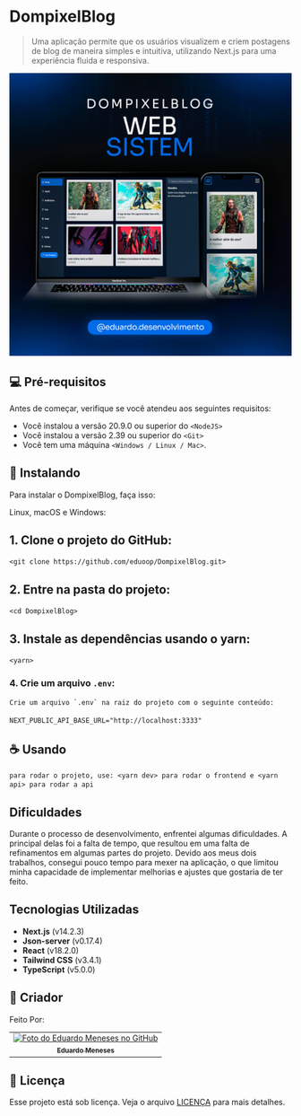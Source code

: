 # DompixelBlog

> Uma aplicação permite que os usuários visualizem e criem postagens de blog de maneira simples e intuitiva, utilizando Next.js para uma experiência fluida e responsiva.


![project presentation](images/project-presentation.png)

## 💻 Pré-requisitos

Antes de começar, verifique se você atendeu aos seguintes requisitos:

- Você instalou a versão 20.9.0 ou superior do `<NodeJS>`
- Você instalou a versão 2.39 ou superior do `<Git>`
- Você tem uma máquina `<Windows / Linux / Mac>`.

## 🚀 Instalando

Para instalar o DompixelBlog, faça isso:

Linux, macOS e Windows:

## 1. Clone o projeto do GitHub:

```
<git clone https://github.com/eduoop/DompixelBlog.git>
```

## 2. Entre na pasta do projeto:

```
<cd DompixelBlog>
```

## 3. Instale as dependências usando o yarn:

```
<yarn>
```

### 4. Crie um arquivo `.env`:

```
Crie um arquivo `.env` na raiz do projeto com o seguinte conteúdo:

NEXT_PUBLIC_API_BASE_URL="http://localhost:3333"
```

## ☕ Usando

```
para rodar o projeto, use: <yarn dev> para rodar o frontend e <yarn api> para rodar a api
```

## Dificuldades

Durante o processo de desenvolvimento, enfrentei algumas dificuldades. A principal delas foi a falta de tempo, que resultou em uma falta de refinamentos em algumas partes do projeto. Devido aos meus dois trabalhos, consegui pouco tempo para mexer na aplicação, o que limitou minha capacidade de implementar melhorias e ajustes que gostaria de ter feito.

## Tecnologias Utilizadas

- **Next.js** (v14.2.3)
- **Json-server** (v0.17.4)
- **React** (v18.2.0)
- **Tailwind CSS** (v3.4.1)
- **TypeScript** (v5.0.0)

## 🤝 Criador

Feito Por:

<table>
  <tr>
    <td align="center">
      <a href="#" title="defina o titulo do link">
        <img src="https://avatars.githubusercontent.com/u/85969484?s=400&u=b0e89e575a7cb91fc9f8a69e126a9d7587aa9478&v=4" width="100px;" alt="Foto do Eduardo Meneses no GitHub"/><br>
        <sub>
          <b>Eduardo Meneses</b>
        </sub>
      </a>
    </td>
  </tr>
</table>

## 📝 Licença

Esse projeto está sob licença. Veja o arquivo [LICENÇA](LICENSE.md) para mais detalhes.
